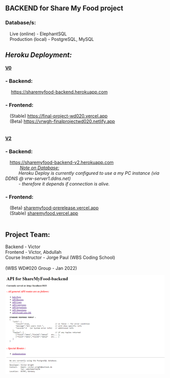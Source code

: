 ## BACKEND for Share My Food project

<h3>Database/s:</h3> 
  &emsp;Live (online) - ElephantSQL  <br>
  &emsp;Production (local) - PostgreSQL, MySQL
<br>

## <i>Heroku Deployment:</i>

<h4><u>V0</u></h4>
<h3>- Backend:</h3>
  &emsp; <a href="https://sharemyfood-backend.herokuapp.com" target="_blank">https://sharemyfood-backend.herokuapp.com</a>
  <br>
<h3>- Frontend:</h3>
  &emsp;(Stable) <a href="https://final-project-wd020.vercel.app" target="_blank">https://final-project-wd020.vercel.app</a>
  <br>
  &emsp;(Beta) <a href="https://vrwgh-finalprojectwd020.netlify.app" target="_blank">https://vrwgh-finalprojectwd020.netlify.app</a>
  <br>
<br>
<h4><u>V2</u></h4>
<h3>- Backend:</h3>
&emsp;<a href="https://sharemyfood-backend-v2.herokuapp.com" target="_blank">https://sharemyfood-backend-v2.herokuapp.com</a>
<br>
  &emsp;&emsp;&emsp; <u><i>Note on Database:</i></u>
  <br>
  &emsp;&emsp;&emsp;<i>Heroku Deploy is currently configured to use a my PC instance (via DDNS @ vrw-server1.ddns.net)</i>
  <br>
  &emsp;&emsp;&emsp;- <i>therefore it depends if connection is alive.</i>
  <br>
<h3>- Frontend:</h3>
  &emsp;(Beta) <a href="https://sharemyfood-prerelease.vercel.app" target="_blank">sharemyfood-prerelease.vercel.app</a><br>
  &emsp;(Stable) <a href="https://sharemyfood.vercel.app" target="_blank">sharemyfood.vercel.app</a><br>
<br>

## Project Team:

Backend - Victor<br>
Frontend - Victor, Abdullah<br>
Course Instructor - Jorge Paul (WBS Coding School)<br>
<br>
(WBS WD#020 Group - Jan 2022)<br>

![](https://github.com/vrw-GH/sharemyfood-backend/blob/12df2b5f36d617ee408eef435e23ad8db9da5987/public/site_img.png)

